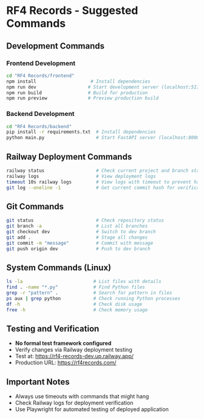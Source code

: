 # RF4 Records - Suggested Commands

## Development Commands

### Frontend Development
```bash
cd "RF4 Records/frontend"
npm install                    # Install dependencies
npm run dev                   # Start development server (localhost:5173)
npm run build                 # Build for production
npm run preview               # Preview production build
```

### Backend Development
```bash
cd "RF4 Records/backend"
pip install -r requirements.txt  # Install dependencies
python main.py                   # Start FastAPI server (localhost:8000)
```

## Railway Deployment Commands
```bash
railway status                   # Check current project and branch status
railway logs                     # View deployment logs
timeout 10s railway logs         # View logs with timeout to prevent hanging
git log --oneline -1             # Get current commit hash for verification
```

## Git Commands
```bash
git status                       # Check repository status
git branch -a                    # List all branches
git checkout dev                 # Switch to dev branch
git add .                        # Stage all changes
git commit -m "message"          # Commit with message
git push origin dev              # Push to dev branch
```

## System Commands (Linux)
```bash
ls -la                          # List files with details
find . -name "*.py"             # Find Python files
grep -r "pattern" .             # Search for pattern in files
ps aux | grep python            # Check running Python processes
df -h                           # Check disk usage
free -h                         # Check memory usage
```

## Testing and Verification
- **No formal test framework configured**
- Verify changes via Railway deployment testing
- Test at: https://rf4-records-dev.up.railway.app/
- Production URL: https://rf4records.com/

## Important Notes
- Always use timeouts with commands that might hang
- Check Railway logs for deployment verification
- Use Playwright for automated testing of deployed application